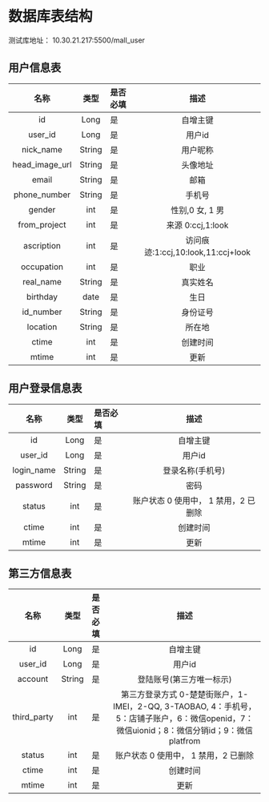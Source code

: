 
# 数据库表结构

测试库地址：
10.30.21.217:5500/mall_user

## 用户信息表  
| 名称 | 类型 | 是否必填 | 描述 |
|:-:|:-:|:--|:-:|
| id| Long| 是 | 自增主键|
| user_id| Long| 是 | 用户id|
| nick_name| String| 是 | 用户昵称|
| head_image_url| String| 是 | 头像地址|
| email| String| 是 | 邮箱|
| phone_number| String| 是 | 手机号|
| gender| int| 是 | 性别,0 女, 1 男|
| from_project| int| 是 | 来源 0:ccj,1:look|
| ascription| int| 是 | 访问痕迹:1:ccj,10:look,11:ccj+look|
| occupation| int| 是 | 职业|
| real_name| String| 是 | 真实姓名|
| birthday| date| 是 | 生日|
| id_number| String| 是 | 身份证号|
| location| String| 是 |所在地|
| ctime| int| 是 | 创建时间|
| mtime| int| 是 | 更新|


## 用户登录信息表  
| 名称 | 类型 | 是否必填 | 描述 |
|:-:|:-:|:--|:-:|
| id| Long| 是 | 自增主键|
| user_id| Long| 是 | 用户id|
| login_name| String| 是 | 登录名称(手机号)|
| password| String| 是 | 密码|
| status| int| 是 | 账户状态 0 使用中， 1 禁用，2 已删除|
| ctime| int| 是 | 创建时间|
| mtime| int| 是 | 更新|


## 第三方信息表  
| 名称 | 类型 | 是否必填 | 描述 |
|:-:|:-:|:--|:-:|
| id| Long| 是 | 自增主键|
| user_id| Long| 是 | 用户id|
| account| String| 是 | 登陆账号(第三方唯一标示)|
| third_party| int| 是 | 第三方登录方式 0-楚楚街账户，1-IMEI，2-QQ, 3-TAOBAO, 4：手机号，5：店铺子账户，6：微信openid，7：微信uionid；8：微信分销id；9：微信platfrom|
| status| int| 是 | 账户状态 0 使用中， 1 禁用，2 已删除|
| ctime| int| 是 | 创建时间|
| mtime| int| 是 | 更新|